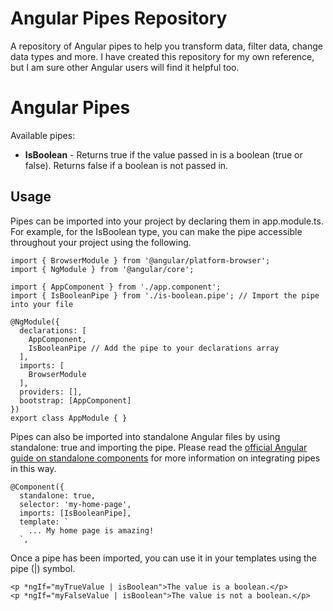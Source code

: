 # Angular Pipes Repository
A repository of Angular pipes to help you transform data, filter data, change data types and more. I have created this repository for my own reference, but I am sure other Angular users will find it helpful too.

# Angular Pipes

Available pipes:

* **IsBoolean** - Returns true if the value passed in is a boolean (true or false). Returns false if a boolean is not passed in.

## Usage

Pipes can be imported into your project by declaring them in app.module.ts. For example, for the IsBoolean type, you can make the pipe accessible throughout your project using the following.

```
import { BrowserModule } from '@angular/platform-browser';
import { NgModule } from '@angular/core';

import { AppComponent } from './app.component';
import { IsBooleanPipe } from './is-boolean.pipe'; // Import the pipe into your file

@NgModule({
  declarations: [
    AppComponent,
    IsBooleanPipe // Add the pipe to your declarations array
  ],
  imports: [
    BrowserModule
  ],
  providers: [],
  bootstrap: [AppComponent]
})
export class AppModule { }
```

Pipes can also be imported into standalone Angular files by using standalone: true and importing the pipe. Please read the [official Angular guide on standalone components](https://angular.io/guide/standalone-components) for more information on integrating pipes in this way.
```
@Component({
  standalone: true,
  selector: 'my-home-page',
  imports: [IsBooleanPipe],
  template: `
    ... My home page is amazing!
  `,
```
Once a pipe has been imported, you can use it in your templates using the pipe (|) symbol.

```
<p *ngIf="myTrueValue | isBoolean">The value is a boolean.</p>
<p *ngIf="myFalseValue | isBoolean">The value is not a boolean.</p>
```

